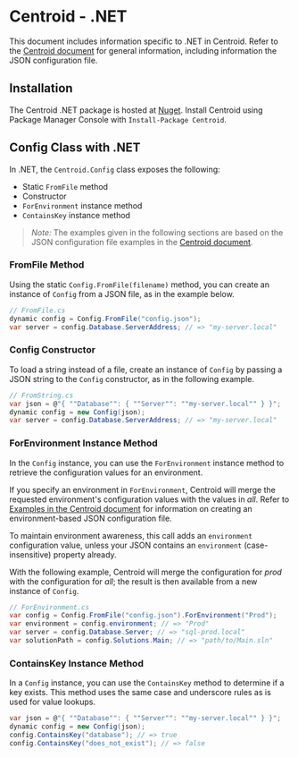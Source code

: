 # Centroid - .NET

This document includes information specific to .NET in Centroid. Refer to the [Centroid document](../README.md) for general information, including information the JSON configuration file. 

## Installation

The Centroid .NET package is hosted at [Nuget](http://www.nuget.org/packages/Centroid/). Install Centroid using Package Manager Console with `Install-Package Centroid`.

## Config Class with .NET

In .NET, the `Centroid.Config` class exposes the following:

+ Static `FromFile` method
+ Constructor
+ `ForEnvironment` instance method
+ `ContainsKey` instance method

> *Note:* The examples given in the following sections are based on the JSON configuration file examples in the [Centroid document](../README.md#examples). 

### FromFile Method

Using the static `Config.FromFile(filename)` method, you can create an instance of `Config` from a JSON file, as in the example below. 

```cs
// FromFile.cs
dynamic config = Config.FromFile("config.json");
var server = config.Database.ServerAddress; // => "my-server.local"
```

### Config Constructor

To load a string instead of a file, create an instance of `Config` by passing a JSON string to the `Config` constructor, as in the following example.

```cs
// FromString.cs
var json = @"{ ""Database"": { ""Server"": ""my-server.local"" } }";
dynamic config = new Config(json);
var server = config.Database.ServerAddress; // => "my-server.local"
```

### ForEnvironment Instance Method

In the `Config` instance, you can use the `ForEnvironment` instance method to retrieve the configuration values for an environment. 

If you specify an environment in `ForEnvironment`, Centroid will merge the requested environment's configuration values with the values in *all*. Refer to [Examples in the Centroid document](../README.md#examples) for information on creating an environment-based JSON configuration file. 

To maintain environment awareness, this call adds an `environment` configuration value, unless your JSON contains an `environment` (case-insensitive) property already.

With the following example, Centroid will merge the configuration for *prod* with the configuration for *all*; the result is then available from a new instance of `Config`.

```cs
// ForEnvironment.cs
var config = Config.FromFile("config.json").ForEnvironment("Prod");
var environment = config.environment; // => "Prod"
var server = config.Database.Server; // => "sql-prod.local"
var solutionPath = config.Solutions.Main; // => "path/to/Main.sln"
```

### ContainsKey Instance Method

In a `Config` instance, you can use the `ContainsKey` method to determine if a key exists. This method uses the same case and underscore rules as is used for value lookups.

```cs
var json = @"{ ""Database"": { ""Server"": ""my-server.local"" } }";
dynamic config = new Config(json);
config.ContainsKey("database"); // => true
config.ContainsKey("does_not_exist"); // => false
```
